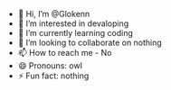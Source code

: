- 👋 Hi, I’m @Glokenn
- 👀 I’m interested in devaloping
- 🌱 I’m currently learning coding
- 💞️ I’m looking to collaborate on nothing
- 📫 How to reach me - No
- 😄 Pronouns: owl
- ⚡ Fun fact: nothing 

<!---
Glokenn/Glokenn is a ✨ special ✨ repository because its `README.md` (this file) appears on your GitHub profile.
You can click the Preview link to take a look at your changes.
--->
